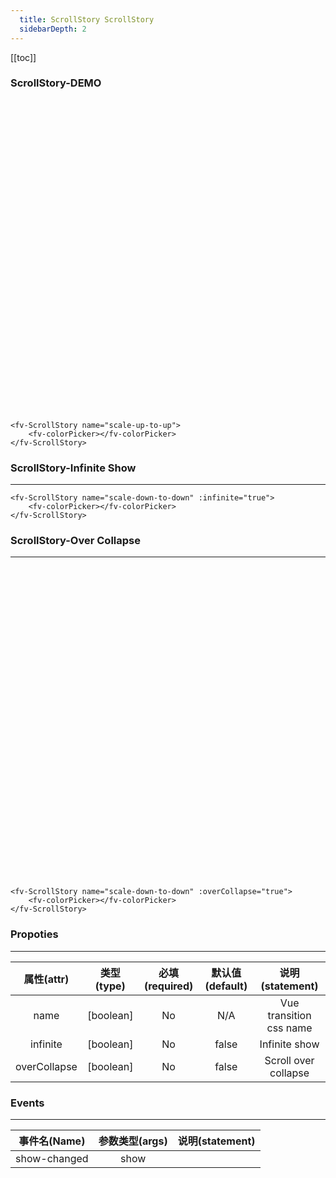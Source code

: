```yaml
---
  title: ScrollStory ScrollStory
  sidebarDepth: 2
---
```

  
[[toc]]

### ScrollStory-DEMO
<div style="height: 500px;"></div>
<fv-ScrollStory name="scale-up-to-up"><fv-colorPicker></fv-colorPicker></fv-ScrollStory>

```vue
<fv-ScrollStory name="scale-up-to-up">
    <fv-colorPicker></fv-colorPicker>
</fv-ScrollStory>
```

### ScrollStory-Infinite Show
---
<fv-ScrollStory name="scale-down-to-down" :infinite="true"><fv-colorPicker></fv-colorPicker></fv-ScrollStory>

```vue
<fv-ScrollStory name="scale-down-to-down" :infinite="true">
    <fv-colorPicker></fv-colorPicker>
</fv-ScrollStory>
```

### ScrollStory-Over Collapse
---
<fv-ScrollStory name="scale-down-to-down" :overCollapse="true"><fv-colorPicker></fv-colorPicker></fv-ScrollStory>
<div style="height: 500px;"></div>

```vue
<fv-ScrollStory name="scale-down-to-down" :overCollapse="true">
    <fv-colorPicker></fv-colorPicker>
</fv-ScrollStory>
```

### Propoties
---
|  属性(attr)  | 类型(type) | 必填(required) | 默认值(default) |     说明(statement)     |
|:------------:|:----------:|:--------------:|:---------------:|:-----------------------:|
|     name     | [boolean]  |       No       |       N/A       | Vue transition css name |
|   infinite   | [boolean]  |       No       |      false      |      Infinite show      |
| overCollapse | [boolean]  |       No       |      false      |  Scroll over collapse   |

### Events
---
| 事件名(Name) | 参数类型(args) | 说明(statement) |
|:------------:|:--------------:|:---------------:|
| show-changed |      show      |                 |